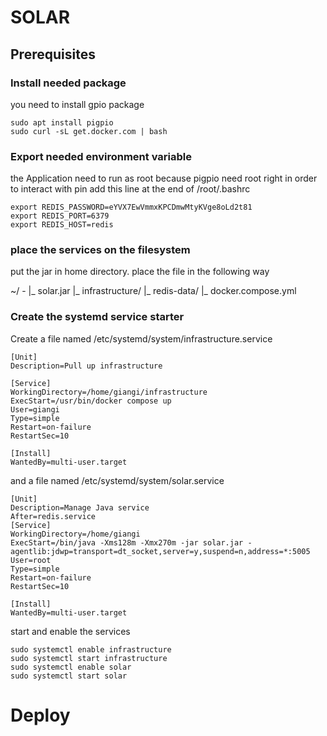 # SOLAR

## Prerequisites

### Install needed package
you need to install gpio package 
```shell
sudo apt install pigpio
sudo curl -sL get.docker.com | bash
```

### Export needed environment variable
the Application need to run as root because pigpio need root right in order to interact with pin
add this line at the end of /root/.bashrc
```shell
export REDIS_PASSWORD=eYVX7EwVmmxKPCDmwMtyKVge8oLd2t81
export REDIS_PORT=6379
export REDIS_HOST=redis
```

### place the services on the filesystem
put the jar in home directory.
place the file in the following way

~/ -
  |_ solar.jar
  |_ infrastructure/
    |_ redis-data/
    |_ docker.compose.yml

### Create the systemd service starter
Create a file named /etc/systemd/system/infrastructure.service

```shell
[Unit]
Description=Pull up infrastructure

[Service]
WorkingDirectory=/home/giangi/infrastructure
ExecStart=/usr/bin/docker compose up
User=giangi
Type=simple
Restart=on-failure
RestartSec=10

[Install]
WantedBy=multi-user.target
```

and a file named /etc/systemd/system/solar.service
```shell
[Unit]
Description=Manage Java service
After=redis.service
[Service]
WorkingDirectory=/home/giangi
ExecStart=/bin/java -Xms128m -Xmx270m -jar solar.jar -agentlib:jdwp=transport=dt_socket,server=y,suspend=n,address=*:5005
User=root
Type=simple
Restart=on-failure
RestartSec=10

[Install]
WantedBy=multi-user.target
```

start and enable the services

```shell
sudo systemctl enable infrastructure
sudo systemctl start infrastructure
sudo systemctl enable solar
sudo systemctl start solar
```
# Deploy
